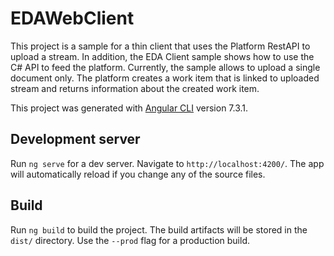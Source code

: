 # EDAWebClient

This project is a sample for a thin client that uses the Platform RestAPI to upload a stream. 
In addition, the EDA Client sample shows how to use the C# API to feed the platform. 
Currently, the sample allows to upload a single document only. 
The platform creates a work item that is linked to uploaded stream and returns information about the created work item.

This project was generated with [Angular CLI](https://github.com/angular/angular-cli) version 7.3.1.

## Development server

Run `ng serve` for a dev server. Navigate to `http://localhost:4200/`. The app will automatically reload if you change any of the source files.

## Build

Run `ng build` to build the project. The build artifacts will be stored in the `dist/` directory. Use the `--prod` flag for a production build.
